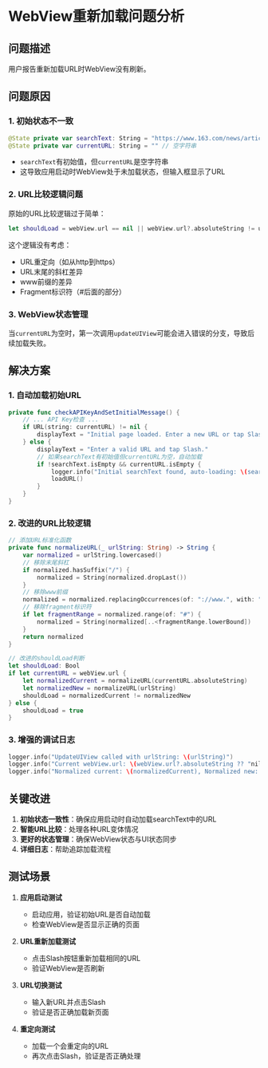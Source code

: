 # WebView重新加载问题分析

## 问题描述
用户报告重新加载URL时WebView没有刷新。

## 问题原因

### 1. 初始状态不一致
```swift
@State private var searchText: String = "https://www.163.com/news/article/K0RCE23F000189FH.html"
@State private var currentURL: String = "" // 空字符串
```
- `searchText`有初始值，但`currentURL`是空字符串
- 这导致应用启动时WebView处于未加载状态，但输入框显示了URL

### 2. URL比较逻辑问题
原始的URL比较逻辑过于简单：
```swift
let shouldLoad = webView.url == nil || webView.url?.absoluteString != urlString
```
这个逻辑没有考虑：
- URL重定向（如从http到https）
- URL末尾的斜杠差异
- www前缀的差异
- Fragment标识符（#后面的部分）

### 3. WebView状态管理
当`currentURL`为空时，第一次调用`updateUIView`可能会进入错误的分支，导致后续加载失败。

## 解决方案

### 1. 自动加载初始URL
```swift
private func checkAPIKeyAndSetInitialMessage() {
    // ... API Key检查 ...
    if URL(string: currentURL) != nil {
        displayText = "Initial page loaded. Enter a new URL or tap Slash to reload and summarize."
    } else {
        displayText = "Enter a valid URL and tap Slash."
        // 如果searchText有初始值但currentURL为空，自动加载
        if !searchText.isEmpty && currentURL.isEmpty {
            logger.info("Initial searchText found, auto-loading: \(searchText)")
            loadURL()
        }
    }
}
```

### 2. 改进的URL比较逻辑
```swift
// 添加URL标准化函数
private func normalizeURL(_ urlString: String) -> String {
    var normalized = urlString.lowercased()
    // 移除末尾斜杠
    if normalized.hasSuffix("/") {
        normalized = String(normalized.dropLast())
    }
    // 移除www前缀
    normalized = normalized.replacingOccurrences(of: "://www.", with: "://")
    // 移除fragment标识符
    if let fragmentRange = normalized.range(of: "#") {
        normalized = String(normalized[..<fragmentRange.lowerBound])
    }
    return normalized
}

// 改进的shouldLoad判断
let shouldLoad: Bool
if let currentURL = webView.url {
    let normalizedCurrent = normalizeURL(currentURL.absoluteString)
    let normalizedNew = normalizeURL(urlString)
    shouldLoad = normalizedCurrent != normalizedNew
} else {
    shouldLoad = true
}
```

### 3. 增强的调试日志
```swift
logger.info("UpdateUIView called with urlString: \(urlString)")
logger.info("Current webView.url: \(webView.url?.absoluteString ?? "nil")")
logger.info("Normalized current: \(normalizedCurrent), Normalized new: \(normalizedNew), shouldLoad: \(shouldLoad)")
```

## 关键改进

1. **初始状态一致性**：确保应用启动时自动加载searchText中的URL
2. **智能URL比较**：处理各种URL变体情况
3. **更好的状态管理**：确保WebView状态与UI状态同步
4. **详细日志**：帮助追踪加载流程

## 测试场景

1. **应用启动测试**
   - 启动应用，验证初始URL是否自动加载
   - 检查WebView是否显示正确的页面

2. **URL重新加载测试**
   - 点击Slash按钮重新加载相同的URL
   - 验证WebView是否刷新

3. **URL切换测试**
   - 输入新URL并点击Slash
   - 验证是否正确加载新页面

4. **重定向测试**
   - 加载一个会重定向的URL
   - 再次点击Slash，验证是否正确处理 